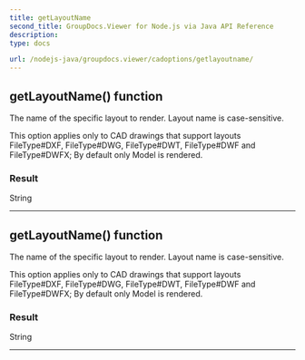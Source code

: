 ```yaml
---
title: getLayoutName
second_title: GroupDocs.Viewer for Node.js via Java API Reference
description: 
type: docs

url: /nodejs-java/groupdocs.viewer/cadoptions/getlayoutname/
---
```


## getLayoutName()  function

 The name of the specific layout to render. Layout name is case-sensitive.
 
 
 
 This option applies only to CAD drawings that support layouts
  FileType#DXF,  FileType#DWG,  FileType#DWT,
  FileType#DWF and  FileType#DWFX;
 By default only Model is rendered.
 
 

### Result
String


---


## getLayoutName()  function

 The name of the specific layout to render. Layout name is case-sensitive.
 
 
 
 This option applies only to CAD drawings that support layouts
  FileType#DXF,  FileType#DWG,  FileType#DWT,
  FileType#DWF and  FileType#DWFX;
 By default only Model is rendered.
 
 

### Result
String


---


